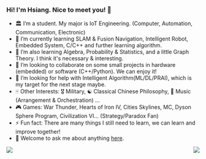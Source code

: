 ### Hi! I'm Hsiang. Nice to meet you! 👋

- 🏛 I’m a student. My major is IoT Engineering. (Computer, Automation, Communication, Electronic)
- 🌱 I’m currently learning SLAM & Fusion Navigation, Intelligent Robot, Embedded System, C/C++ and further learning algorithm.
- 📖 I’m also learning Algebra, Probability & Statistics, and a little Graph Theory. I think it's necessary & interesting.
- 👯 I’m looking to collaborate on some small projects in hardware (embedded) or software (C++/Python). We can enjoy it!
- 🤔 I’m looking for help with Intelligent Algorithm(ML/DL/PRAI), which is my target for the next stage maybe.
- 🀄 Other Interests: 🎖️ Military, ☯️ Classical Chinese Philosophy, 🎵 Music (Arrangement & Orchestration) ...
- 🎮 Games: War Thunder, Hearts of Iron IV, Cities Skylines, MC, Dyson Sphere Program, Civilization VI... (Strategy/Paradox Fan)
- ⚡ Fun fact: There are many things I still need to learn, we can learn and improve together!
- 🎁 Welcome to ask me about anything [here](https://github.com/Hsiang-1/Hsiang-1/issues).




<img align="right" src="https://github-readme-stats.vercel.app/api/top-langs/?username=Hsiang-1">
<img align="left" src="https://github-readme-stats.vercel.app/api?username=Hsiang-1&show_icons=true">









<!--
**Hsiang-1/Hsiang-1** is a ✨ _special_ ✨ repository because its `README.md` (this file) appears on your GitHub profile.

Here are some ideas to get you started:

- 🔭 I’m currently working on ...
- 🌱 I’m currently learning ...
- 👯 I’m looking to collaborate on ...
- 🤔 I’m looking for help with ...
- 💬 Ask me about ...
- 📫 How to reach me: ...
- 😄 Pronouns: ...
- ⚡ Fun fact: ...
-->
